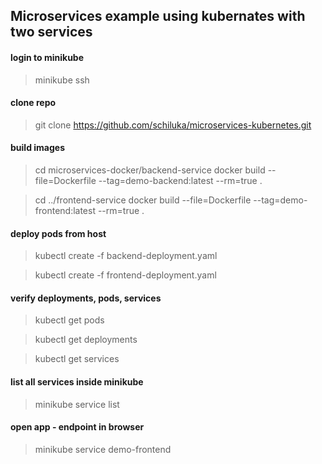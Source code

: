 ## Microservices example using kubernates with two services

#### login to minikube
>minikube ssh

#### clone repo
>git clone https://github.com/schiluka/microservices-kubernetes.git

#### build images
>cd microservices-docker/backend-service
docker build --file=Dockerfile --tag=demo-backend:latest --rm=true .

>cd ../frontend-service
docker build --file=Dockerfile --tag=demo-frontend:latest --rm=true .

#### deploy pods from host
>kubectl create -f backend-deployment.yaml

>kubectl create -f frontend-deployment.yaml

#### verify deployments, pods, services
>kubectl get pods

>kubectl get deployments

>kubectl get services

#### list all services inside minikube
>minikube service list

#### open app - endpoint in browser
>minikube service demo-frontend
